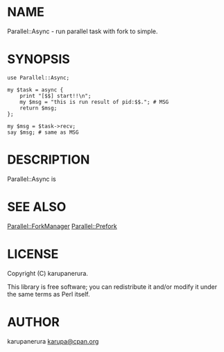 # NAME

Parallel::Async - run parallel task with fork to simple.

# SYNOPSIS

    use Parallel::Async;

    my $task = async {
        print "[$$] start!!\n";
        my $msg = "this is run result of pid:$$."; # MSG
        return $msg;
    };

    my $msg = $task->recv;
    say $msg; # same as MSG

# DESCRIPTION

Parallel::Async is

# SEE ALSO

[Parallel::ForkManager](http://search.cpan.org/perldoc?Parallel::ForkManager) [Parallel::Prefork](http://search.cpan.org/perldoc?Parallel::Prefork)

# LICENSE

Copyright (C) karupanerura.

This library is free software; you can redistribute it and/or modify
it under the same terms as Perl itself.

# AUTHOR

karupanerura <karupa@cpan.org>
